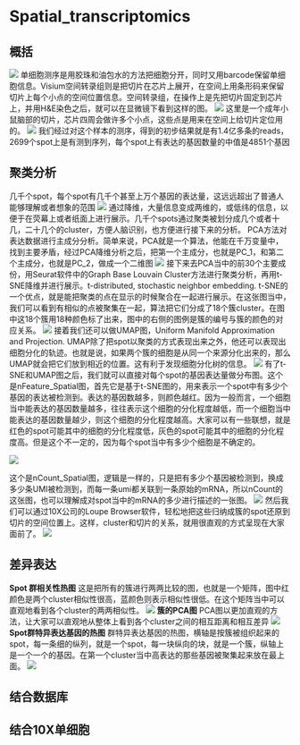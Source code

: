 # Spatial_transcriptomics
## 概括
![](image/comparison.png)
单细胞测序是用胶珠和油包水的方法把细胞分开，同时又用barcode保留单细胞信息。Visium空间转录组则是把切片在芯片上展开，在空间上用条形码来保留切片上每个小点的空间位置信息。空间转录组，在操作上是先把切片固定到芯片上，并用H&E染色之后，就可以在显微镜下看到这样的图。
![](image/slide.png)
这里是一个成年小鼠脑部的切片，芯片四周会做许多个小点，这些点是用来在空间上给切片定位用的。
![](image/web.png)
我们经过对这个样本的测序，得到的初步结果就是有1.4亿多条的reads， 2699个spot上是有测到序列，每个spot上有表达的基因数量的中值是4851个基因
## 聚类分析
几千个spot，每个spot有几千个甚至上万个基因的表达量，这远远超出了普通人能够理解或者想象的范围
![](image/cluster.png)
通过降维，大量信息变成两维的，或低纬的信息，以便于在荧幕上或者纸面上进行展示。几千个spots通过聚类被划分成几个或者十几，二十几个的cluster，方便人脑识别，也方便进行接下来的分析。
PCA方法对表达数据进行主成分分析。简单来说，PCA就是一个算法，他能在千万变量中，找到主要矛盾，经过PCA降维分析之后，把第一个主成分，也就是PC_1，和第二个主成分，也就是PC_2，做成一个二维图
![](image/pca.png)
接下来去PCA当中的前30个主要成份，用Seurat软件中的Graph Base Louvain Cluster方法进行聚类分析，再用t-SNE降维并进行展示。t-distributed, stochastic neighbor embedding. t-SNE的一个优点，就是能把聚类的点在显示的时候聚合在一起进行展示。在这张图当中，我们可以看到有相似的点被聚集在一起，算法把它们分成了18个簇cluster。在图中这18个簇用18种颜色标了出来，图中的右侧的图例是簇的编号与簇的颜色的对应关系。
![](image/tSNE.png)
接着我们还可以做UMAP图，Uniform Manifold Approximation and Projection. UMAP除了把spot以聚类的方式表现出来之外，他还可以表现出细胞分化的轨迹。也就是说，如果两个簇的细胞是从同一个来源分化出来的，那么UMAP就会把它们放到相近的位置。这有利于发现细胞分化树的信息。
![](image/UMAP.png)
有了t-SNE和UMAP图之后，我们就可以直接对每个spot的基因表达量做分布图。这个是nFeature_Spatial图，首先它是基于t-SNE图的，用来表示一个spot中有多少个基因的表达被检测到。表达的基因数越多，则颜色越红。因为一般而言，一个细胞当中能表达的基因数量越多，往往表示这个细胞的分化程度越低，而一个细胞当中能表达的基因数量越少，则这个细胞的分化程度越高。大家可以有一些联想，就是红色的spot可能其中的细胞的分化程度低，灰色的spot可能其中的细胞的分化程度高。但是这个不一定的，因为每个spot当中有多少个细胞是不确定的。

![](image/nFeature_Spatial.png)

这个是nCount_Spatial图，逻辑是一样的，只是把有多少个基因被检测到，换成多少条UMI被检测到，而每一条umi都关联到一条原始的mRNA，所以nCount的这张图，也可以理解成对spot当中的mRNA的多少进行描述的一张图。
![](image/nCount.png)
然后我们可以通过10X公司的Loupe Browser软件，轻松地把这些归纳成簇的spot还原到切片的空间位置上。这样，cluster和切片的关系，就用很直观的方式呈现在大家面前了。
![](image/loup.png)
## 差异表达
**Spot 群相关性热图**
这是把所有的簇进行两两比较的图，也就是一个矩阵，图中红颜色是两个cluster相似性很高，蓝颜色则表示相似性很低。在这个矩阵当中可以直观地看到各个cluster的两两相似性。
![](image/correlation.png)
**簇的PCA图**
PCA图以更加直观的方法，让大家可以直观地从整体上看到各个cluster之间的相互距离和相互差异
![](image/cluster_PCA.png)
**Spot群特异表达基因的热图**
群特异表达基因的热图，横轴是按簇被组织起来的spot，每一条细的纵列，就是一个spot，每一块纵向的块，就是一个簇，纵轴上是一个一个的基因。在第一个cluster当中高表达的那些基因被聚集起来放在最上面。
![](image/heatmap.png)
## 结合数据库
## 结合10X单细胞